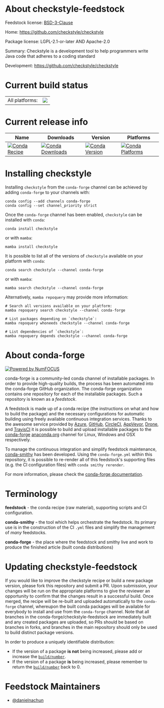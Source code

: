 About checkstyle-feedstock
==========================

Feedstock license: [BSD-3-Clause](https://github.com/conda-forge/checkstyle-feedstock/blob/main/LICENSE.txt)

Home: https://github.com/checkstyle/checkstyle

Package license: LGPL-2.1-or-later AND Apache-2.0

Summary: Checkstyle is a development tool to help programmers write Java code that adheres to a coding standard

Development: https://github.com/checkstyle/checkstyle

Current build status
====================


<table><tr><td>All platforms:</td>
    <td>
      <a href="https://dev.azure.com/conda-forge/feedstock-builds/_build/latest?definitionId=22892&branchName=main">
        <img src="https://dev.azure.com/conda-forge/feedstock-builds/_apis/build/status/checkstyle-feedstock?branchName=main">
      </a>
    </td>
  </tr>
</table>

Current release info
====================

| Name | Downloads | Version | Platforms |
| --- | --- | --- | --- |
| [![Conda Recipe](https://img.shields.io/badge/recipe-checkstyle-green.svg)](https://anaconda.org/conda-forge/checkstyle) | [![Conda Downloads](https://img.shields.io/conda/dn/conda-forge/checkstyle.svg)](https://anaconda.org/conda-forge/checkstyle) | [![Conda Version](https://img.shields.io/conda/vn/conda-forge/checkstyle.svg)](https://anaconda.org/conda-forge/checkstyle) | [![Conda Platforms](https://img.shields.io/conda/pn/conda-forge/checkstyle.svg)](https://anaconda.org/conda-forge/checkstyle) |

Installing checkstyle
=====================

Installing `checkstyle` from the `conda-forge` channel can be achieved by adding `conda-forge` to your channels with:

```
conda config --add channels conda-forge
conda config --set channel_priority strict
```

Once the `conda-forge` channel has been enabled, `checkstyle` can be installed with `conda`:

```
conda install checkstyle
```

or with `mamba`:

```
mamba install checkstyle
```

It is possible to list all of the versions of `checkstyle` available on your platform with `conda`:

```
conda search checkstyle --channel conda-forge
```

or with `mamba`:

```
mamba search checkstyle --channel conda-forge
```

Alternatively, `mamba repoquery` may provide more information:

```
# Search all versions available on your platform:
mamba repoquery search checkstyle --channel conda-forge

# List packages depending on `checkstyle`:
mamba repoquery whoneeds checkstyle --channel conda-forge

# List dependencies of `checkstyle`:
mamba repoquery depends checkstyle --channel conda-forge
```


About conda-forge
=================

[![Powered by
NumFOCUS](https://img.shields.io/badge/powered%20by-NumFOCUS-orange.svg?style=flat&colorA=E1523D&colorB=007D8A)](https://numfocus.org)

conda-forge is a community-led conda channel of installable packages.
In order to provide high-quality builds, the process has been automated into the
conda-forge GitHub organization. The conda-forge organization contains one repository
for each of the installable packages. Such a repository is known as a *feedstock*.

A feedstock is made up of a conda recipe (the instructions on what and how to build
the package) and the necessary configurations for automatic building using freely
available continuous integration services. Thanks to the awesome service provided by
[Azure](https://azure.microsoft.com/en-us/services/devops/), [GitHub](https://github.com/),
[CircleCI](https://circleci.com/), [AppVeyor](https://www.appveyor.com/),
[Drone](https://cloud.drone.io/welcome), and [TravisCI](https://travis-ci.com/)
it is possible to build and upload installable packages to the
[conda-forge](https://anaconda.org/conda-forge) [anaconda.org](https://anaconda.org/)
channel for Linux, Windows and OSX respectively.

To manage the continuous integration and simplify feedstock maintenance,
[conda-smithy](https://github.com/conda-forge/conda-smithy) has been developed.
Using the ``conda-forge.yml`` within this repository, it is possible to re-render all of
this feedstock's supporting files (e.g. the CI configuration files) with ``conda smithy rerender``.

For more information, please check the [conda-forge documentation](https://conda-forge.org/docs/).

Terminology
===========

**feedstock** - the conda recipe (raw material), supporting scripts and CI configuration.

**conda-smithy** - the tool which helps orchestrate the feedstock.
                   Its primary use is in the construction of the CI ``.yml`` files
                   and simplify the management of *many* feedstocks.

**conda-forge** - the place where the feedstock and smithy live and work to
                  produce the finished article (built conda distributions)


Updating checkstyle-feedstock
=============================

If you would like to improve the checkstyle recipe or build a new
package version, please fork this repository and submit a PR. Upon submission,
your changes will be run on the appropriate platforms to give the reviewer an
opportunity to confirm that the changes result in a successful build. Once
merged, the recipe will be re-built and uploaded automatically to the
`conda-forge` channel, whereupon the built conda packages will be available for
everybody to install and use from the `conda-forge` channel.
Note that all branches in the conda-forge/checkstyle-feedstock are
immediately built and any created packages are uploaded, so PRs should be based
on branches in forks, and branches in the main repository should only be used to
build distinct package versions.

In order to produce a uniquely identifiable distribution:
 * If the version of a package **is not** being increased, please add or increase
   the [``build/number``](https://docs.conda.io/projects/conda-build/en/latest/resources/define-metadata.html#build-number-and-string).
 * If the version of a package **is** being increased, please remember to return
   the [``build/number``](https://docs.conda.io/projects/conda-build/en/latest/resources/define-metadata.html#build-number-and-string)
   back to 0.

Feedstock Maintainers
=====================

* [@danielnachun](https://github.com/danielnachun/)


